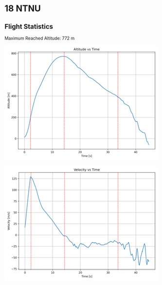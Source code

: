 # 18 NTNU
## Flight Statistics
Maximum Reached Altitude: 772 m

![Altitude Plot](./plots/altitude.png)

![Velocity Plot](./plots/velocity.png)

